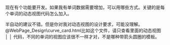 现在有个功能要开发。如果我有单词数据需要增加，可以用哪些方式。关键的是每个单词的动态视图代码怎么加入。

半自动的建议不错。但是你对我对动态视图的设计要求，可能没理解。@WebPage_Design\curve_card.html比如这个文件，请只查看里面的动态视图 │
│    代码，不同的单词的视图应该很不一样才对，不是哪种带箭头圆圈的模板。